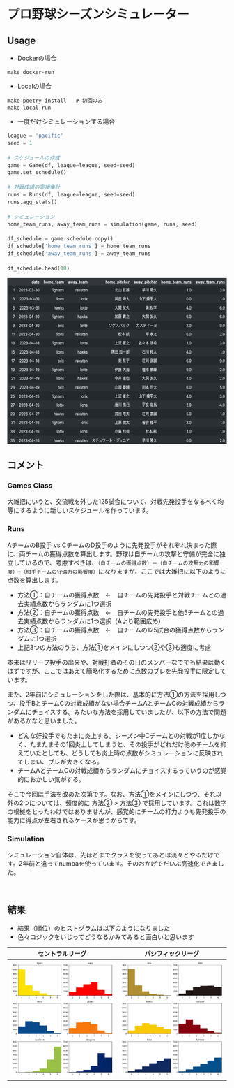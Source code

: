 プロ野球シーズンシミュレーター
===

## Usage

- Dockerの場合

```shell
make docker-run
```

- Localの場合

```shell
make poetry-install   # 初回のみ
make local-run
```

- 一度だけシミュレーションする場合

```python
league = 'pacific'
seed = 1

# スケジュールの作成
game = Game(df, league=league, seed=seed)
game.set_schedule()

# 対戦成績の実績集計
runs = Runs(df, league=league, seed=seed)
runs.agg_stats()

# シミュレーション
home_team_runs, away_team_runs = simulation(game, runs, seed)

df_schedule = game.schedule.copy()
df_schedule['home_team_runs'] = home_team_runs
df_schedule['away_team_runs'] = away_team_runs

df_schedule.head(18)
```

<img src="result-1simulation.png" height="380">

<br />

## コメント

### Games Class
大雑把にいうと、交流戦を外した125試合について、対戦先発投手をなるべく均等にするように新しいスケジュールを作っています。

### Runs

AチームのB投手 vs CチームのD投手のように先発投手がそれぞれ決まった際に、両チームの獲得点数を算出します。野球は自チームの攻撃と守備が完全に独立しているので、考慮すべきは、`（自チームの獲得点数）＝（自チームの攻撃力の影響度）+（相手チームの守備力の影響度）`になりますが、ここでは大雑把に以下のように点数を算出します。

- 方法①：自チームの獲得点数　<-　自チームの先発投手と対戦チームとの過去実績点数からランダムに1つ選択
- 方法②：自チームの獲得点数　<-　自チームの先発投手と他5チームとの過去実績点数からランダムに1つ選択（Aより範囲広め）
- 方法③：自チームの獲得点数　<-　自チームの125試合の獲得点数からランダムに1つ選択
- 上記3つの方法のうち、方法①をメインにしつつ②や③も適度に考慮

本来はリリーフ投手の出来や、対戦打者のその日のメンバーなででも結果は動くはずですが、ここではあえて簡略化するために点数のブレを先発投手に限定しています。

また、2年前にシミュレーションをした際は、基本的に方法①の方法を採用しつつ、投手BとチームCの対戦成績がない場合チームAとチームCの対戦成績からランダムにチョイスする。みたいな方法を採用していましたが、以下の方法で問題があるかなと思いました。

- どんな好投手でもたまに炎上する。シーズン中Cチームとの対戦が1度しかなく、たまたまその1回炎上してしまうと、その投手がどれだけ他のチームを抑えていたとしても、どうしても炎上時の点数がシミュレーションに反映されてしまい、ブレが大きくなる。
- チームAとチームCの対戦成績からランダムにチョイスするっていうのが感覚的におかしい気がする。

そこで今回は手法を改めた次第です。なお、方法①をメインにしつつ、それ以外の2つについては、頻度的に 方法② > 方法③ で採用しています。これは数字の根拠をとったわけではありませんが、感覚的にチームの打力よりも先発投手の能力に得点が左右されるケースが思うからです。

### Simulation

シミュレーション自体は、先ほどまでクラスを使ってあとは淡々とやるだけです。2年前と違ってnumbaを使っています。そのおかげでだいぶ高速化できました。

<br />

## 結果

- 結果（順位）のヒストグラムは以下のようになりました
- 色々ロジックをいじってどうなるかみてみると面白いと思います

| セントラルリーグ | パシフィックリーグ |
| -- | -- |
| ![fig](./output/central_2023.png) | ![fig](./output/pacific_2023.png) |
